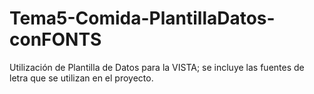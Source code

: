 # Tema5-Comida-PlantillaDatos-conFONTS
Utilización de Plantilla de Datos para la VISTA; se incluye las fuentes de letra que se utilizan en el proyecto.
